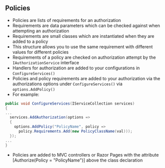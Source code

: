 ## Policies

- Policies are lists of requirements for an authorization
- Requirements are data parameters which can be checked against when attempting an authorization
- Requirements are small classes which are instantiated when they are added to a policy
- This structure allows you to use the same requirement with different values for different policies
- Requirements of a policy are checked on authorization attempt by the `IAuthorizationService` interface
- Handlers for authorization are added to your configurations in `ConfigureServices()`
- Policies and policy requirements are added to your authorization via the authorizations options under `ConfigureServices()` via `options.AddPolicy()`
- For example:
```csharp
public void ConfigureServices(IServiceCollection services)
{
...
  services.AddAuthorization(options =>
  {
    options.AddPolicy("PolicyName", policy =>
      policy.Requirements.Add(new PolicyClassName(val)));
  });
...
}
```
- Policies are added to MVC controllers or Razor Pages with the attribute [Authorize(Policy = "PolicyName")] above the class declaration
